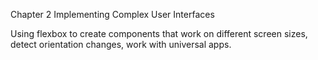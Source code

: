 Chapter 2
Implementing Complex User Interfaces

Using flexbox to create components that work on different screen sizes,
detect orientation changes, work with universal apps.
